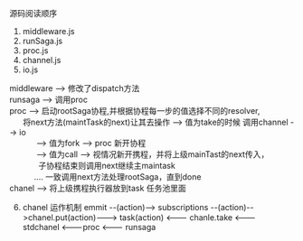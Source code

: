 源码阅读顺序

1. middleware.js
2. runSaga.js
3. proc.js
4. channel.js
5. io.js

middleware --> 修改了dispatch方法 <br />
runsaga --> 调用proc <br />
proc --> 启动rootSaga协程,并根据协程每一步的值选择不同的resolver, <br />
&nbsp;&nbsp;&nbsp;&nbsp;&nbsp;&nbsp;将next方法(maintTask的next)让其去操作 --> 值为take的时候 调用channel --> io <br />
&nbsp;&nbsp;&nbsp;&nbsp;&nbsp;&nbsp;&nbsp;&nbsp;&nbsp;&nbsp;&nbsp;&nbsp;--> 值为fork --> proc 新开协程 <br />
&nbsp;&nbsp;&nbsp;&nbsp;&nbsp;&nbsp;&nbsp;&nbsp;&nbsp;&nbsp;&nbsp;&nbsp;--> 值为call --> 视情况新开携程，并将上级mainTast的next传入， <br />
&nbsp;&nbsp;&nbsp;&nbsp;&nbsp;&nbsp;&nbsp;&nbsp;&nbsp;&nbsp;&nbsp;&nbsp;&nbsp;子协程结束则调用next继续主maintask <br />
&nbsp;&nbsp;&nbsp;&nbsp;&nbsp;&nbsp;&nbsp;&nbsp;&nbsp;&nbsp;&nbsp;.... 一致调用next方法处理rootSaga，直到done <br />
chanel --> 将上级携程执行器放到task 任务池里面

6. chanel 运作机制
emmit --(action)--> subscriptions --(action)-->chanel.put(action)---> task(action) <--- chanle.take <--- stdchanel <---proc <--- runsaga
